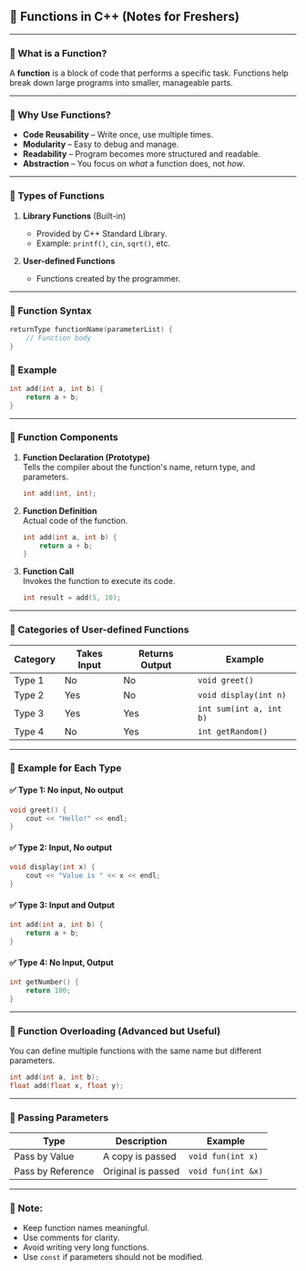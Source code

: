 ## 🧠 **Functions in C++ (Notes for Freshers)**
---

### 🔹 What is a Function?
A **function** is a block of code that performs a specific task. Functions help break down large programs into smaller, manageable parts.

---

### 🔹 Why Use Functions?
- **Code Reusability** – Write once, use multiple times.
- **Modularity** – Easy to debug and manage.
- **Readability** – Program becomes more structured and readable.
- **Abstraction** – You focus on *what* a function does, not *how*.

---

### 🔹 Types of Functions
1. **Library Functions** (Built-in)
   - Provided by C++ Standard Library.
   - Example: `printf()`, `cin`, `sqrt()`, etc.

2. **User-defined Functions**
   - Functions created by the programmer.

---

### 🔹 Function Syntax

```cpp
returnType functionName(parameterList) {
    // Function body
}
```

### 🔹 Example
```cpp
int add(int a, int b) {
    return a + b;
}
```

---

### 🔹 Function Components
1. **Function Declaration (Prototype)**  
   Tells the compiler about the function's name, return type, and parameters.
   ```cpp
   int add(int, int);
   ```

2. **Function Definition**  
   Actual code of the function.
   ```cpp
   int add(int a, int b) {
       return a + b;
   }
   ```

3. **Function Call**  
   Invokes the function to execute its code.
   ```cpp
   int result = add(5, 10);
   ```

---

### 🔹 Categories of User-defined Functions

| Category | Takes Input | Returns Output | Example |
|---------|-------------|----------------|---------|
| Type 1  | No          | No             | `void greet()` |
| Type 2  | Yes         | No             | `void display(int n)` |
| Type 3  | Yes         | Yes            | `int sum(int a, int b)` |
| Type 4  | No          | Yes            | `int getRandom()` |

---

### 🔹 Example for Each Type

#### ✅ Type 1: No input, No output
```cpp
void greet() {
    cout << "Hello!" << endl;
}
```

#### ✅ Type 2: Input, No output
```cpp
void display(int x) {
    cout << "Value is " << x << endl;
}
```

#### ✅ Type 3: Input and Output
```cpp
int add(int a, int b) {
    return a + b;
}
```

#### ✅ Type 4: No Input, Output
```cpp
int getNumber() {
    return 100;
}
```

---

### 🔹 Function Overloading (Advanced but Useful)
You can define multiple functions with the same name but different parameters.

```cpp
int add(int a, int b);
float add(float x, float y);
```

---

### 🔹 Passing Parameters

| Type | Description | Example |
|------|-------------|---------|
| Pass by Value | A copy is passed | `void fun(int x)` |
| Pass by Reference | Original is passed | `void fun(int &x)` |

---

### 🔹 Note:
- Keep function names meaningful.
- Use comments for clarity.
- Avoid writing very long functions.
- Use `const` if parameters should not be modified.
